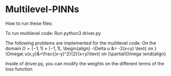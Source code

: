 # Multilevel-PINNs
How to run these files: 

To run multilevel code: 
Run python3 driver.py

The following problems are implemented for the multilevel code: 
On the domain $\Omega=(-1,1)\times(-1,1)$, 
\begin{align}
-\Delta u &= -2(x<y) \text{ on } \Omega\\
u(x,y)&=\frac{(x-y)^2}{2}(x<y)\text{ on }\partial\Omega
\end{align}

Inside of driver.py, you can modify the weights on the different terms of the loss function 




